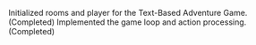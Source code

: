 

Initialized rooms and player for the Text-Based Adventure Game. (Completed)
Implemented the game loop and action processing. (Completed)